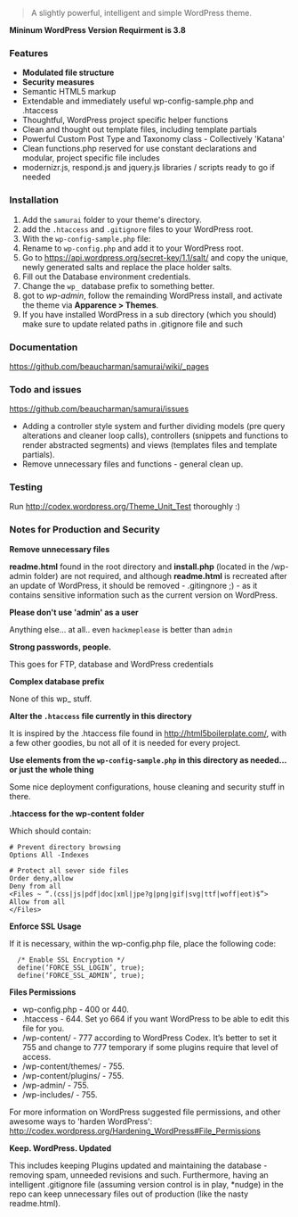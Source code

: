 > A slightly powerful, intelligent and simple WordPress theme.

**Mininum WordPress Version Requirment is 3.8**

### Features

- **Modulated file structure**
- **Security measures**
- Semantic HTML5 markup
- Extendable and immediately useful wp-config-sample.php and .htaccess
- Thoughtful, WordPress project specific helper functions
- Clean and thought out template files, including template partials
- Powerful Custom Post Type and Taxonomy class - Collectively 'Katana'
- Clean functions.php reserved for use constant declarations and modular, project specific file includes
- modernizr.js, respond.js and jquery.js libraries / scripts ready to go if needed


### Installation
1. Add the `samurai` folder to your theme's directory.
2. add the `.htaccess` and `.gitignore` files to your WordPress root.
3. With the `wp-config-sample.php` file:
  1. Rename to `wp-config.php` and add it to your WordPress root.
  2. Go to https://api.wordpress.org/secret-key/1.1/salt/ and copy the unique, newly generated salts and replace the place holder salts.
  3. Fill out the Database environment credentials.
  4. Change the `wp_` database prefix to something better.
4. got to *wp-admin*, follow the remainding WordPress install, and activate the theme via **Apparence > Themes**.
5. If you have installed WordPress in a sub directory (which you should) make sure to update related paths in .gitignore file and such

### Documentation

https://github.com/beaucharman/samurai/wiki/_pages



### Todo and issues

https://github.com/beaucharman/samurai/issues

- Adding a controller style system and further dividing models (pre query alterations and cleaner loop calls), controllers (snippets and functions to render abstracted segments) and views (templates files and template partials).
- Remove unnecessary files and functions - general clean up.



### Testing

Run http://codex.wordpress.org/Theme_Unit_Test thoroughly :)



### Notes for Production and Security

**Remove unnecessary files**

**readme.html** found in the root directory and **install.php** (located in the /wp-admin folder) are not required, and although **readme.html** is recreated after an update of WordPress, it should be removed - .gitingnore ;) - as it contains sensitive information such as the current version on WordPress.

**Please don't use 'admin' as a user**

Anything else... at all.. even `hackmeplease` is better than `admin`

**Strong passwords, people.**

This goes for FTP, database and WordPress credentials

**Complex database prefix**

None of this wp_ stuff.

**Alter the `.htaccess` file currently in this directory**

It is inspired by the .htaccess file found in http://html5boilerplate.com/, with a few other goodies, bu not all of it is needed for every project.

**Use elements from the `wp-config-sample.php` in this directory as needed... or just the whole thing**

Some nice deployment configurations, house cleaning and security stuff in there.

**.htaccess for the wp-content folder**

Which should contain:

```
# Prevent directory browsing
Options All -Indexes

# Protect all sever side files
Order deny,allow
Deny from all
<Files ~ “.(css|js|pdf|doc|xml|jpe?g|png|gif|svg|ttf|woff|eot)$”>
Allow from all
</Files>
```

**Enforce SSL Usage**

If it is necessary, within the wp-config.php file, place the following code:

```
  /* Enable SSL Encryption */
  define(‘FORCE_SSL_LOGIN’, true);
  define(‘FORCE_SSL_ADMIN’, true);
```

**Files Permissions**

- wp-config.php - 400 or 440.
- .htaccess - 644. Set yo 664 if you want WordPress to be able to edit this file for you.
- /wp-content/ - 777 according to WordPress Codex. It’s better to set it 755 and change to 777 temporary if some plugins require that level of access.
- /wp-content/themes/ - 755.
- /wp-content/plugins/ - 755.
- /wp-admin/ - 755.
- /wp-includes/ - 755.

For more information on WordPress suggested file permissions, and other awesome ways to 'harden WordPress': http://codex.wordpress.org/Hardening_WordPress#File_Permissions

**Keep. WordPress. Updated**

This includes keeping Plugins updated and maintaining the database - removing spam, unneeded revisions and such. Furthermore, having an intelligent .gitignore file (assuming version control is in play, *nudge) in the repo can keep unnecessary files out of production (like the nasty readme.html).
